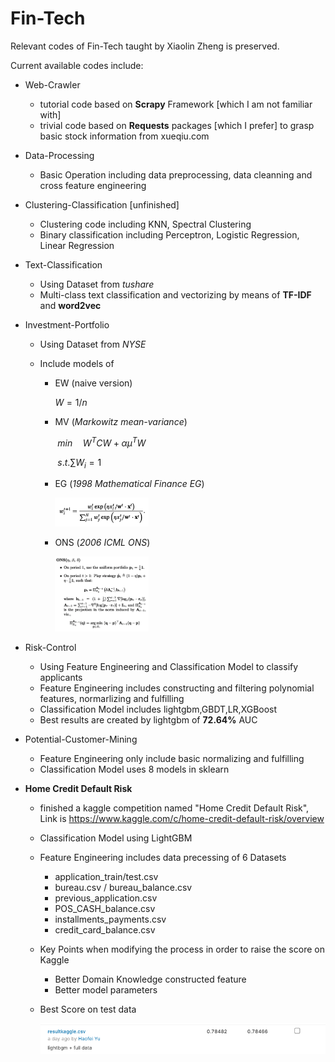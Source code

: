 # Fin-Tech
Relevant codes of Fin-Tech taught by Xiaolin Zheng is preserved.

Current available codes include:

* Web-Crawler
  * tutorial code based on **Scrapy** Framework [which I am not familiar with]
  * trivial code based on **Requests** packages [which I prefer] to grasp basic stock information from xueqiu.com
  
* Data-Processing

  * Basic Operation including data preprocessing, data cleanning and cross feature engineering

* Clustering-Classification [unfinished]
  * Clustering code including KNN, Spectral Clustering
  * Binary classification including Perceptron, Logistic Regression, Linear Regression

* Text-Classification

  * Using Dataset from *tushare*
  * Multi-class text classification and vectorizing by means of **TF-IDF** and **word2vec**

* Investment-Portfolio

  * Using Dataset from *NYSE*

  * Include models of

    * EW (naive version)

      $W = 1/n$

    * MV (*Markowitz mean-variance*) 

      ​														$min \quad W^{T}CW + \alpha \mu^{T}W$

      ​																	$s.t. \sum W_i = 1$

    * EG (*1998 Mathematical Finance EG*)

      <img src="./Investment-Portfolio/EG.png" alt="截屏2020-07-24上午2.00.37" style="zoom:50%;" width = 300 />

    * ONS (*2006 ICML ONS*)

      <img src="./Investment-Portfolio/ONS.png" alt="截屏2020-07-24上午2.00.37" style="zoom:50%;" width = 300 />
  
* Risk-Control

  * Using Feature Engineering and Classification Model to classify applicants
  * Feature Engineering includes constructing and filtering polynomial features,  normarlizing and fulfilling
  * Classification Model includes lightgbm,GBDT,LR,XGBoost
  * Best results are created by lightgbm of **72.64%** AUC

* Potential-Customer-Mining

  * Feature Engineering only include basic normalizing and fulfilling
  * Classification Model uses 8 models in sklearn
  
* **Home Credit Default Risk**

  * finished a kaggle competition named "Home Credit Default Risk", Link is https://www.kaggle.com/c/home-credit-default-risk/overview

  * Classification Model using LightGBM

  * Feature Engineering includes data precessing of 6 Datasets

    * application_train/test.csv
    * bureau.csv / bureau_balance.csv
    * previous_application.csv
    * POS_CASH_balance.csv
    * installments_payments.csv
    * credit_card_balance.csv

  * Key Points when modifying the process in order to raise the score on Kaggle

    * Better Domain Knowledge constructed feature
    * Better model parameters

  * Best Score on test data

    ![截屏2020-08-01下午7.47.36](./Home_Credit_Default_Risk/result.png)

